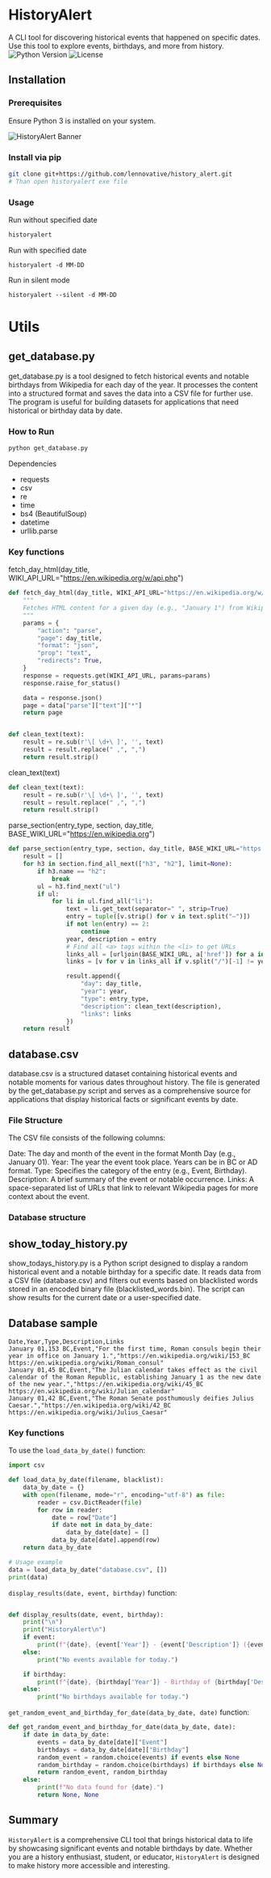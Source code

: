 # HistoryAlert
A CLI tool for discovering historical events that happened on specific dates. Use this tool to explore events, birthdays, and more from history.
![Python Version](https://img.shields.io/badge/python-3.x-blue)
![License](https://img.shields.io/badge/license-MIT-green)
## Installation
### Prerequisites
Ensure Python 3 is installed on your system.

![HistoryAlert Banner](historyalert.png)

### Install via pip
```bash
git clone git+https://github.com/lennovative/history_alert.git
# Than open historyalert exe file
```

### Usage
Run without specified date
```bash
historyalert
```
Run with specified date
```
historyalert -d MM-DD
```
Run in silent mode
```
historyalert --silent -d MM-DD
```
# Utils
## get_database.py
get_database.py is a tool designed to fetch historical events and notable birthdays from Wikipedia for each day of the year. It processes the content into a structured format and saves the data into a CSV file for further use. The program is useful for building datasets for applications that need historical or birthday data by date.

### How to Run
```bash
python get_database.py
```
Dependencies
- requests
- csv
- re
- time
- bs4 (BeautifulSoup)
- datetime
- urllib.parse

### Key functions

fetch_day_html(day_title, WIKI_API_URL="https://en.wikipedia.org/w/api.php")

```python
def fetch_day_html(day_title, WIKI_API_URL="https://en.wikipedia.org/w/api.php"):
    """
    Fetches HTML content for a given day (e.g., "January 1") from Wikipedia.
    """
    params = {
        "action": "parse",
        "page": day_title,
        "format": "json",
        "prop": "text",
        "redirects": True,
    }
    response = requests.get(WIKI_API_URL, params=params)
    response.raise_for_status()

    data = response.json()
    page = data["parse"]["text"]["*"]
    return page


def clean_text(text):
    result = re.sub(r'\[ \d+\ ]', '', text)
    result = result.replace(" ,", ",")
    return result.strip()
```

clean_text(text)

```python
def clean_text(text):
    result = re.sub(r'\[ \d+\ ]', '', text)
    result = result.replace(" ,", ",")
    return result.strip()
```

parse_section(entry_type, section, day_title, BASE_WIKI_URL="https://en.wikipedia.org")

``` python
def parse_section(entry_type, section, day_title, BASE_WIKI_URL="https://en.wikipedia.org"):
    result = []
    for h3 in section.find_all_next(["h3", "h2"], limit=None):
        if h3.name == "h2":
            break
        ul = h3.find_next("ul")
        if ul:
            for li in ul.find_all("li"):
                text = li.get_text(separator=" ", strip=True)
                entry = tuple([v.strip() for v in text.split("–")])
                if not len(entry) == 2:
                    continue
                year, description = entry
                # Find all <a> tags within the <li> to get URLs
                links_all = [urljoin(BASE_WIKI_URL, a['href']) for a in li.find_all("a", href=True)]
                links = [v for v in links_all if v.split("/")[-1] != year and "#cite_note" not in v]

                result.append({
                    "day": day_title,
                    "year": year,
                    "type": entry_type,
                    "description": clean_text(description),
                    "links": links
                })
    return result
```

## database.csv

database.csv is a structured dataset containing historical events and notable moments for various dates throughout history. The file is generated by the get_database.py script and serves as a comprehensive source for applications that display historical facts or significant events by date.

### File Structure
The CSV file consists of the following columns:

Date: The day and month of the event in the format Month Day (e.g., January 01).
Year: The year the event took place. Years can be in BC or AD format.
Type: Specifies the category of the entry (e.g., Event, Birthday).
Description: A brief summary of the event or notable occurrence.
Links: A space-separated list of URLs that link to relevant Wikipedia pages for more context about the event.

### Database structure

## show_today_history.py
show_todays_history.py is a Python script designed to display a random historical event and a notable birthday for a specific date. It reads data from a CSV file (database.csv) and filters out events based on blacklisted words stored in an encoded binary file (blacklisted_words.bin). The script can show results for the current date or a user-specified date.

## Database sample

```csv
Date,Year,Type,Description,Links
January 01,153 BC,Event,"For the first time, Roman consuls begin their year in office on January 1.","https://en.wikipedia.org/wiki/153_BC https://en.wikipedia.org/wiki/Roman_consul"
January 01,45 BC,Event,"The Julian calendar takes effect as the civil calendar of the Roman Republic, establishing January 1 as the new date of the new year.","https://en.wikipedia.org/wiki/45_BC https://en.wikipedia.org/wiki/Julian_calendar"
January 01,42 BC,Event,"The Roman Senate posthumously deifies Julius Caesar.","https://en.wikipedia.org/wiki/42_BC https://en.wikipedia.org/wiki/Julius_Caesar"
```


### Key functions
To use the `load_data_by_date()` function:

```python
import csv

def load_data_by_date(filename, blacklist):
    data_by_date = {}
    with open(filename, mode="r", encoding="utf-8") as file:
        reader = csv.DictReader(file)
        for row in reader:
            date = row["Date"]
            if date not in data_by_date:
                data_by_date[date] = []
            data_by_date[date].append(row)
    return data_by_date

# Usage example
data = load_data_by_date("database.csv", [])
print(data)
```

`display_results(date, event, birthday)` function:

```python

def display_results(date, event, birthday):
    print("\n")
    print("HistoryAlert\n")
    if event:
        print(f"{date}, {event['Year']} - {event['Description']} ({event['Links']})\n")
    else:
        print("No events available for today.")

    if birthday:
        print(f"{date}, {birthday['Year']} - Birthday of {birthday['Description']} ({birthday['Links']})\n")
    else:
        print("No birthdays available for today.")
```

`get_random_event_and_birthday_for_date(data_by_date, date)` function:

```python
def get_random_event_and_birthday_for_date(data_by_date, date):
    if date in data_by_date:
        events = data_by_date[date]["Event"]
        birthdays = data_by_date[date]["Birthday"]
        random_event = random.choice(events) if events else None
        random_birthday = random.choice(birthdays) if birthdays else None
        return random_event, random_birthday
    else:
        print(f"No data found for {date}.")
        return None, None
```




## Summary
`HistoryAlert` is a comprehensive CLI tool that brings historical data to life by showcasing significant events and notable birthdays by date. Whether you are a history enthusiast, student, or educator, `HistoryAlert` is designed to make history more accessible and interesting.





